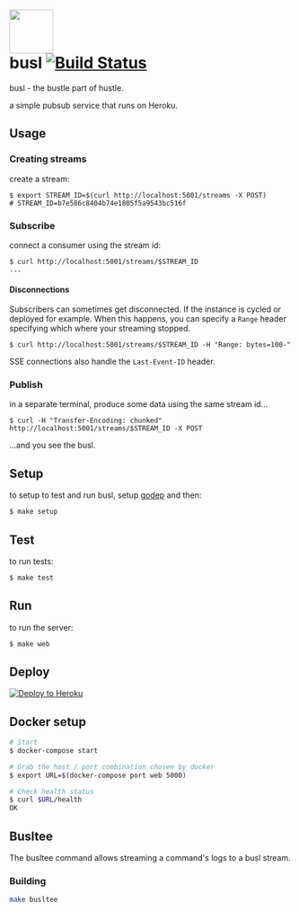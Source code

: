 # <img src="https://i.cloudup.com/WSKggRp4ZX.svg" width=78 /> <br/> busl [![Build Status](https://travis-ci.org/heroku/busl.svg?branch=master)](https://travis-ci.org/heroku/busl)


busl - the bustle part of hustle.

a simple pubsub service that runs on Heroku.

## Usage

### Creating streams

create a stream:

```
$ export STREAM_ID=$(curl http://localhost:5001/streams -X POST)
# STREAM_ID=b7e586c8404b74e1805f5a9543bc516f
```

### Subscribe

connect a consumer using the stream id:

```
$ curl http://localhost:5001/streams/$STREAM_ID
...
```

#### Disconnections

Subscribers can sometimes get disconnected. If the instance is cycled or deployed for example.
When this happens, you can specify a `Range` header specifying which where your streaming stopped.

```
$ curl http://localhost:5001/streams/$STREAM_ID -H "Range: bytes=100-"
```

SSE connections also handle the `Last-Event-ID` header.


### Publish
in a separate terminal, produce some data using the same stream id...

```
$ curl -H "Transfer-Encoding: chunked" http://localhost:5001/streams/$STREAM_ID -X POST
```

...and you see the busl.

## Setup

to setup to test and run busl, setup [godep](http://godoc.org/github.com/tools/godep)
and then:

```sh
$ make setup
```

## Test

to run tests:

```sh
$ make test
```

## Run

to run the server:

```sh
$ make web
```

## Deploy

[![Deploy to Heroku](https://www.herokucdn.com/deploy/button.png)](https://heroku.com/deploy)

## Docker setup

```sh
# Start
$ docker-compose start

# Grab the host / port combination chosen by docker
$ export URL=$(docker-compose port web 5000)

# Check health status
$ curl $URL/health
OK
```

## Busltee

The busltee command allows streaming a command's logs to a busl stream.

### Building

```sh
make busltee
```
